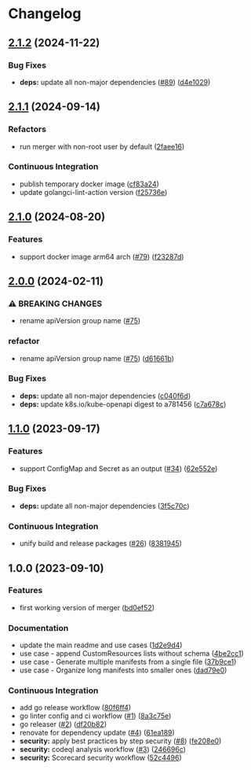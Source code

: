 # Changelog

## [2.1.2](https://github.com/DevOpsHiveHQ/kustomize-plugin-merger/compare/v2.1.1...v2.1.2) (2024-11-22)


### Bug Fixes

* **deps:** update all non-major dependencies ([#89](https://github.com/DevOpsHiveHQ/kustomize-plugin-merger/issues/89)) ([d4e1029](https://github.com/DevOpsHiveHQ/kustomize-plugin-merger/commit/d4e1029237c945e031c1d359a2100c1f1f660350))

## [2.1.1](https://github.com/DevOpsHiveHQ/kustomize-plugin-merger/compare/v2.1.0...v2.1.1) (2024-09-14)


### Refactors

* run merger with non-root user by default ([2faee16](https://github.com/DevOpsHiveHQ/kustomize-plugin-merger/commit/2faee16f4d9337738bc60b508f4cbbcede942e55))


### Continuous Integration

* publish temporary docker image ([cf83a24](https://github.com/DevOpsHiveHQ/kustomize-plugin-merger/commit/cf83a248ad646611cfca79635c0990c3667d385b))
* update golangci-lint-action version ([f25736e](https://github.com/DevOpsHiveHQ/kustomize-plugin-merger/commit/f25736ed665e0e6e7b7898200f005e5123e4c6a9))

## [2.1.0](https://github.com/DevOpsHiveHQ/kustomize-plugin-merger/compare/v2.0.0...v2.1.0) (2024-08-20)


### Features

* support docker image arm64 arch ([#79](https://github.com/DevOpsHiveHQ/kustomize-plugin-merger/issues/79)) ([f23287d](https://github.com/DevOpsHiveHQ/kustomize-plugin-merger/commit/f23287d9614e273fd006a8af89e9e8ea268dd56e))

## [2.0.0](https://github.com/DevOpsHiveHQ/kustomize-plugin-merger/compare/v1.1.0...v2.0.0) (2024-02-11)


### ⚠ BREAKING CHANGES

* rename apiVersion group name ([#75](https://github.com/DevOpsHiveHQ/kustomize-plugin-merger/issues/75))

### refactor

* rename apiVersion group name ([#75](https://github.com/DevOpsHiveHQ/kustomize-plugin-merger/issues/75)) ([d61661b](https://github.com/DevOpsHiveHQ/kustomize-plugin-merger/commit/d61661b12111a7f422535f20815cbee61aab4276))


### Bug Fixes

* **deps:** update all non-major dependencies ([c040f6d](https://github.com/DevOpsHiveHQ/kustomize-plugin-merger/commit/c040f6d0d68b188006d14ea0b742868fdea6b815))
* **deps:** update k8s.io/kube-openapi digest to a781456 ([c7a678c](https://github.com/DevOpsHiveHQ/kustomize-plugin-merger/commit/c7a678c88af453270d0dfd063610294b4a8b0402))

## [1.1.0](https://github.com/aabouzaid/kustomize-plugin-merger/compare/v1.0.0...v1.1.0) (2023-09-17)


### Features

* support ConfigMap and Secret as an output ([#34](https://github.com/aabouzaid/kustomize-plugin-merger/issues/34)) ([62e552e](https://github.com/aabouzaid/kustomize-plugin-merger/commit/62e552e49738bedf7dcaf32d49e3ea6ef70caf5b))


### Bug Fixes

* **deps:** update all non-major dependencies ([3f5c70c](https://github.com/aabouzaid/kustomize-plugin-merger/commit/3f5c70c33f2a89927f52292000cb18e3f280d790))


### Continuous Integration

* unify build and release packages ([#26](https://github.com/aabouzaid/kustomize-plugin-merger/issues/26)) ([8381945](https://github.com/aabouzaid/kustomize-plugin-merger/commit/8381945bd297b80431288d83a24ad3398404b6be))

## 1.0.0 (2023-09-10)


### Features

* first working version of merger ([bd0ef52](https://github.com/aabouzaid/kustomize-plugin-merger/commit/bd0ef52ef46381c13ab8ebcf1cc6970328910b64))


### Documentation

* update the main readme and use cases ([1d2e9d4](https://github.com/aabouzaid/kustomize-plugin-merger/commit/1d2e9d45d3aa8ca3bae49ef11361cf4ed43338d9))
* use case - append CustomResources lists without schema ([4be2cc1](https://github.com/aabouzaid/kustomize-plugin-merger/commit/4be2cc168219fe040a556a02cfdd8d76b9c9695e))
* use case - Generate multiple manifests from a single file ([37b9ce1](https://github.com/aabouzaid/kustomize-plugin-merger/commit/37b9ce1c7a8d4daabc5a6762d1d5e3a1566c1e02))
* use case - Organize long manifests into smaller ones ([dad79e0](https://github.com/aabouzaid/kustomize-plugin-merger/commit/dad79e0a9e19f46d261c6ed288d25756d59ab559))


### Continuous Integration

* add go release workflow ([80f6ff4](https://github.com/aabouzaid/kustomize-plugin-merger/commit/80f6ff4b0cf678e902b19eebd0a85db15ed88bde))
* go linter config and ci workflow ([#1](https://github.com/aabouzaid/kustomize-plugin-merger/issues/1)) ([8a3c75e](https://github.com/aabouzaid/kustomize-plugin-merger/commit/8a3c75e1d9eccc9f5ef1211f033b2a5e5d2338cf))
* go releaser ([#2](https://github.com/aabouzaid/kustomize-plugin-merger/issues/2)) ([df20b82](https://github.com/aabouzaid/kustomize-plugin-merger/commit/df20b8281c8107832f0f66d0f857f5f32d558215))
* renovate for dependency update ([#4](https://github.com/aabouzaid/kustomize-plugin-merger/issues/4)) ([61ea189](https://github.com/aabouzaid/kustomize-plugin-merger/commit/61ea189dca345c24e4141bc479da6eb1becfd3aa))
* **security:** apply best practices by step security ([#8](https://github.com/aabouzaid/kustomize-plugin-merger/issues/8)) ([fe208e0](https://github.com/aabouzaid/kustomize-plugin-merger/commit/fe208e06b1d35c454cddcec881d6c282b1691a0a))
* **security:** codeql analysis workflow ([#3](https://github.com/aabouzaid/kustomize-plugin-merger/issues/3)) ([246696c](https://github.com/aabouzaid/kustomize-plugin-merger/commit/246696c73b5c0635ca421727d6e88035a02eb80a))
* **security:** Scorecard security workflow ([52c4496](https://github.com/aabouzaid/kustomize-plugin-merger/commit/52c4496f409c13536c8adf6f3539eb0f1c605944))
